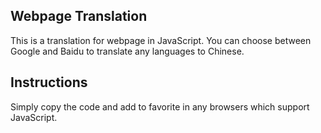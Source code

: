 ## Webpage Translation

This is a translation for webpage in JavaScript. You can choose between Google and Baidu to translate any languages to Chinese.

## Instructions

Simply copy the code and add to favorite in any browsers which support JavaScript.

